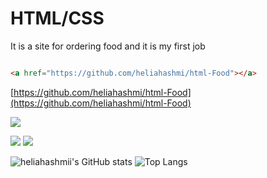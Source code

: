# HTML/CSS

It is a site for ordering food and it is my first job

```html

<a href="https://github.com/heliahashmi/html-Food"></a>

```

[https://github.com/heliahashmi/html-Food](https://github.com/heliahashmi/html-Food)

![](https://33333.cdn.cke-cs.com/kSW7V9NHUXugvhoQeFaf/images/6ff590052ce0f3e87a36eb8328fb47dfec6d37b3e5af909d.png)

![](https://img.shields.io/badge/helia_hashmi-gold)                      ![](https://img.shields.io/badge/HTML_CSS-project-gold)


![heliahashmii's GitHub stats](https://github-readme-stats.vercel.app/api?username=heliahashmi_icons=true&theme=transparent)
![Top Langs](https://github-readme-stats.vercel.app/api/top-langs/?username=heliahashmi&layout=compact) 
